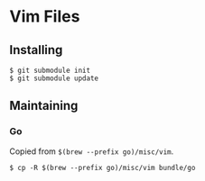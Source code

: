 # Vim Files

## Installing

```console
$ git submodule init
$ git submodule update
```

## Maintaining

### Go

Copied from `$(brew --prefix go)/misc/vim`.

```console
$ cp -R $(brew --prefix go)/misc/vim bundle/go
```
